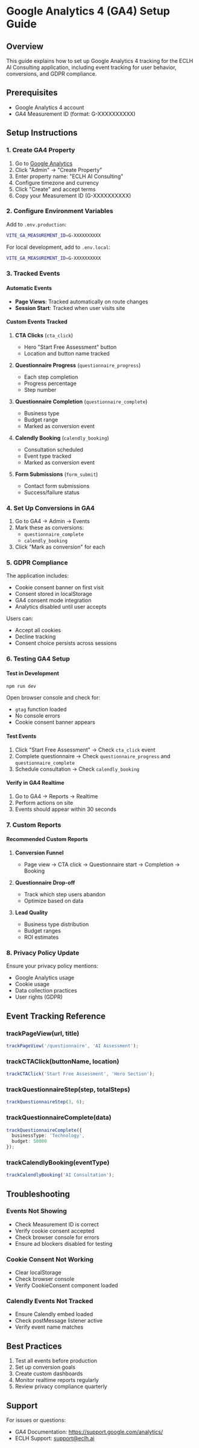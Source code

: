 # Google Analytics 4 (GA4) Setup Guide

## Overview
This guide explains how to set up Google Analytics 4 tracking for the ECLH AI Consulting application, including event tracking for user behavior, conversions, and GDPR compliance.

## Prerequisites
- Google Analytics 4 account
- GA4 Measurement ID (format: G-XXXXXXXXXX)

## Setup Instructions

### 1. Create GA4 Property
1. Go to [Google Analytics](https://analytics.google.com/)
2. Click "Admin" → "Create Property"
3. Enter property name: "ECLH AI Consulting"
4. Configure timezone and currency
5. Click "Create" and accept terms
6. Copy your Measurement ID (G-XXXXXXXXXX)

### 2. Configure Environment Variables
Add to `.env.production`:
```bash
VITE_GA_MEASUREMENT_ID=G-XXXXXXXXXX
```

For local development, add to `.env.local`:
```bash
VITE_GA_MEASUREMENT_ID=G-XXXXXXXXXX
```

### 3. Tracked Events

#### Automatic Events
- **Page Views**: Tracked automatically on route changes
- **Session Start**: Tracked when user visits site

#### Custom Events Tracked
1. **CTA Clicks** (`cta_click`)
   - Hero "Start Free Assessment" button
   - Location and button name tracked

2. **Questionnaire Progress** (`questionnaire_progress`)
   - Each step completion
   - Progress percentage
   - Step number

3. **Questionnaire Completion** (`questionnaire_complete`)
   - Business type
   - Budget range
   - Marked as conversion event

4. **Calendly Booking** (`calendly_booking`)
   - Consultation scheduled
   - Event type tracked
   - Marked as conversion event

5. **Form Submissions** (`form_submit`)
   - Contact form submissions
   - Success/failure status

### 4. Set Up Conversions in GA4
1. Go to GA4 → Admin → Events
2. Mark these as conversions:
   - `questionnaire_complete`
   - `calendly_booking`
3. Click "Mark as conversion" for each

### 5. GDPR Compliance
The application includes:
- Cookie consent banner on first visit
- Consent stored in localStorage
- GA4 consent mode integration
- Analytics disabled until user accepts

Users can:
- Accept all cookies
- Decline tracking
- Consent choice persists across sessions

### 6. Testing GA4 Setup

#### Test in Development
```bash
npm run dev
```

Open browser console and check for:
- `gtag` function loaded
- No console errors
- Cookie consent banner appears

#### Test Events
1. Click "Start Free Assessment" → Check `cta_click` event
2. Complete questionnaire → Check `questionnaire_progress` and `questionnaire_complete`
3. Schedule consultation → Check `calendly_booking`

#### Verify in GA4 Realtime
1. Go to GA4 → Reports → Realtime
2. Perform actions on site
3. Events should appear within 30 seconds

### 7. Custom Reports

#### Recommended Custom Reports
1. **Conversion Funnel**
   - Page view → CTA click → Questionnaire start → Completion → Booking

2. **Questionnaire Drop-off**
   - Track which step users abandon
   - Optimize based on data

3. **Lead Quality**
   - Business type distribution
   - Budget ranges
   - ROI estimates

### 8. Privacy Policy Update
Ensure your privacy policy mentions:
- Google Analytics usage
- Cookie usage
- Data collection practices
- User rights (GDPR)

## Event Tracking Reference

### trackPageView(url, title)
```typescript
trackPageView('/questionnaire', 'AI Assessment');
```

### trackCTAClick(buttonName, location)
```typescript
trackCTAClick('Start Free Assessment', 'Hero Section');
```

### trackQuestionnaireStep(step, totalSteps)
```typescript
trackQuestionnaireStep(3, 6);
```

### trackQuestionnaireComplete(data)
```typescript
trackQuestionnaireComplete({
  businessType: 'Technology',
  budget: 50000
});
```

### trackCalendlyBooking(eventType)
```typescript
trackCalendlyBooking('AI Consultation');
```

## Troubleshooting

### Events Not Showing
- Check Measurement ID is correct
- Verify cookie consent accepted
- Check browser console for errors
- Ensure ad blockers disabled for testing

### Cookie Consent Not Working
- Clear localStorage
- Check browser console
- Verify CookieConsent component loaded

### Calendly Events Not Tracked
- Ensure Calendly embed loaded
- Check postMessage listener active
- Verify event name matches

## Best Practices
1. Test all events before production
2. Set up conversion goals
3. Create custom dashboards
4. Monitor realtime reports regularly
5. Review privacy compliance quarterly

## Support
For issues or questions:
- GA4 Documentation: https://support.google.com/analytics/
- ECLH Support: support@eclh.ai
